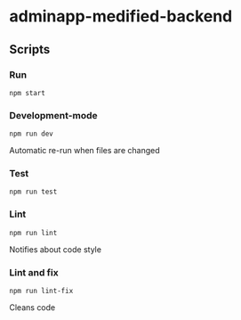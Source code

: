 # adminapp-medified-backend

## Scripts
### Run
`npm start`
### Development-mode
`npm run dev`

Automatic re-run when files are changed
### Test
`npm run test`
### Lint
`npm run lint`

Notifies about code style
### Lint and fix
`npm run lint-fix`

Cleans code
